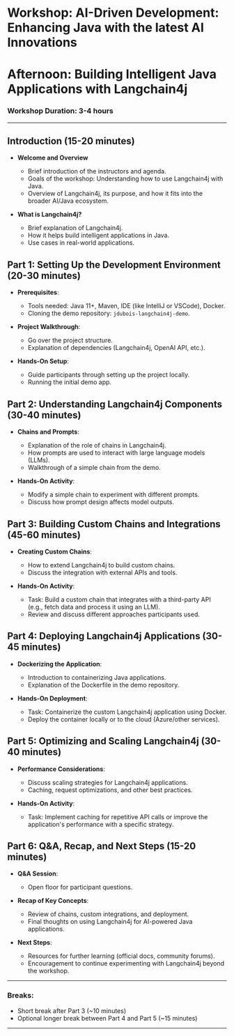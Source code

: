 

# Workshop: AI-Driven Development: Enhancing Java with the latest AI Innovations
# Afternoon: **Building Intelligent Java Applications with Langchain4j**

### **Workshop Duration: 3-4 hours**

---

## **Introduction (15-20 minutes)**

- **Welcome and Overview**
  - Brief introduction of the instructors and agenda.
  - Goals of the workshop: Understanding how to use Langchain4j with Java.
  - Overview of Langchain4j, its purpose, and how it fits into the broader AI/Java ecosystem.

- **What is Langchain4j?**
  - Brief explanation of Langchain4j.
  - How it helps build intelligent applications in Java.
  - Use cases in real-world applications.

## **Part 1: Setting Up the Development Environment (20-30 minutes)**

- **Prerequisites**:
  - Tools needed: Java 11+, Maven, IDE (like IntelliJ or VSCode), Docker.
  - Cloning the demo repository: `jdubois-langchain4j-demo`.
  
- **Project Walkthrough**:
  - Go over the project structure.
  - Explanation of dependencies (Langchain4j, OpenAI API, etc.).

- **Hands-On Setup**:
  - Guide participants through setting up the project locally.
  - Running the initial demo app.

## **Part 2: Understanding Langchain4j Components (30-40 minutes)**

- **Chains and Prompts**:
  - Explanation of the role of chains in Langchain4j.
  - How prompts are used to interact with large language models (LLMs).
  - Walkthrough of a simple chain from the demo.

- **Hands-On Activity**: 
  - Modify a simple chain to experiment with different prompts.
  - Discuss how prompt design affects model outputs.

## **Part 3: Building Custom Chains and Integrations (45-60 minutes)**

- **Creating Custom Chains**:
  - How to extend Langchain4j to build custom chains.
  - Discuss the integration with external APIs and tools.

- **Hands-On Activity**:
  - Task: Build a custom chain that integrates with a third-party API (e.g., fetch data and process it using an LLM).
  - Review and discuss different approaches participants used.

## **Part 4: Deploying Langchain4j Applications (30-45 minutes)**

- **Dockerizing the Application**:
  - Introduction to containerizing Java applications.
  - Explanation of the Dockerfile in the demo repository.

- **Hands-On Deployment**:
  - Task: Containerize the custom Langchain4j application using Docker.
  - Deploy the container locally or to the cloud (Azure/other services).

## **Part 5: Optimizing and Scaling Langchain4j (30-40 minutes)**

- **Performance Considerations**:
  - Discuss scaling strategies for Langchain4j applications.
  - Caching, request optimizations, and other best practices.

- **Hands-On Activity**:
  - Task: Implement caching for repetitive API calls or improve the application's performance with a specific strategy.

## **Part 6: Q&A, Recap, and Next Steps (15-20 minutes)**

- **Q&A Session**:
  - Open floor for participant questions.

- **Recap of Key Concepts**:
  - Review of chains, custom integrations, and deployment.
  - Final thoughts on using Langchain4j for AI-powered Java applications.

- **Next Steps**:
  - Resources for further learning (official docs, community forums).
  - Encouragement to continue experimenting with Langchain4j beyond the workshop.

---

### **Breaks**: 
- Short break after Part 3 (~10 minutes)
- Optional longer break between Part 4 and Part 5 (~15 minutes)

---

